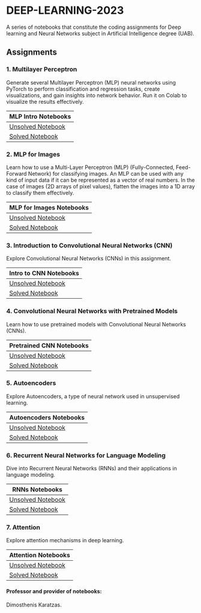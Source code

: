 # DEEP-LEARNING-2023
A series of notebooks that constitute the coding assignments for Deep learning and Neural Networks subject in Artificial Intelligence degree (UAB).

## Assignments

### 1. Multilayer Perceptron

Generate several Multilayer Perceptron (MLP) neural networks using PyTorch to perform classification and regression tasks, create visualizations, and gain insights into network behavior. Run it on Colab to visualize the results effectively.

| MLP Intro Notebooks |
|----------------------|
| [Unsolved Notebook](https://github.com/Neilus03/DEEP-LEARNING-2023/blob/main/Unsolved_Notebooks/P3_Intro_MLP.ipynb) |
| [Solved Notebook](https://github.com/Neilus03/DEEP-LEARNING-2023/blob/main/Solved_Notebooks/P3_Intro_MLP_Neil.ipynb) |

### 2. MLP for Images

Learn how to use a Multi-Layer Perceptron (MLP) (Fully-Connected, Feed-Forward Network) for classifying images. An MLP can be used with any kind of input data if it can be represented as a vector of real numbers. In the case of images (2D arrays of pixel values), flatten the images into a 1D array to classify them effectively.

| MLP for Images Notebooks |
|--------------------------|
| [Unsolved Notebook](https://github.com/Neilus03/DEEP-LEARNING-2023/blob/main/Unsolved_Notebooks/P4_MLP_for_Images.ipynb) |
| [Solved Notebook](https://github.com/Neilus03/DEEP-LEARNING-2023/blob/main/Solved_Notebooks/P4_MLP_for_Images_Neil.ipynb) |

### 3. Introduction to Convolutional Neural Networks (CNN)

Explore Convolutional Neural Networks (CNNs) in this assignment.

| Intro to CNN Notebooks |
|------------------------|
| [Unsolved Notebook](https://github.com/Neilus03/DEEP-LEARNING-2023/blob/main/Solved_Notebooks/P5_Intro_to_CNN_Neil.ipynb) |
| [Solved Notebook](https://github.com/Neilus03/DEEP-LEARNING-2023/blob/main/Unsolved_Notebooks/P5_Intro_to_CNN.ipynb) |

### 4. Convolutional Neural Networks with Pretrained Models

Learn how to use pretrained models with Convolutional Neural Networks (CNNs).

| Pretrained CNN Notebooks |
|--------------------------|
| [Unsolved Notebook](https://github.com/Neilus03/DEEP-LEARNING-2023/blob/main/Unsolved_Notebooks/P6_CNN_PretrainedModels.ipynb) |
| [Solved Notebook](https://github.com/Neilus03/DEEP-LEARNING-2023/blob/main/Solved_Notebooks/P6_CNN_PretrainedModels_Neil.ipynb) |

### 5. Autoencoders

Explore Autoencoders, a type of neural network used in unsupervised learning.

| Autoencoders Notebooks |
|------------------------|
| [Unsolved Notebook](https://github.com/Neilus03/DEEP-LEARNING-2023/blob/main/Unsolved_Notebooks/P7_Autoencoders.ipynb) |
| [Solved Notebook](https://github.com/Neilus03/DEEP-LEARNING-2023/blob/main/Solved_Notebooks/P7_Autoencoders_Neil.ipynb) |

### 6. Recurrent Neural Networks for Language Modeling

Dive into Recurrent Neural Networks (RNNs) and their applications in language modeling.

| RNNs Notebooks |
|----------------|
| [Unsolved Notebook](https://github.com/Neilus03/DEEP-LEARNING-2023/blob/main/Unsolved_Notebooks/P8_RNNs.ipynb) |
| [Solved Notebook](https://github.com/Neilus03/DEEP-LEARNING-2023/blob/main/Solved_Notebooks/P8_RNNs_Neil.ipynb) |

### 7. Attention

Explore attention mechanisms in deep learning.

| Attention Notebooks |
|--------------------|
| [Unsolved Notebook](https://github.com/Neilus03/DEEP-LEARNING-2023/blob/main/Unsolved_Notebooks/P9_Attention.ipynb) |
| [Solved Notebook](https://github.com/Neilus03/DEEP-LEARNING-2023/blob/main/Solved_Notebooks/P9_Attention_Neil.ipynb) |


#### Professor and provider of notebooks:

Dimosthenis Karatzas.
